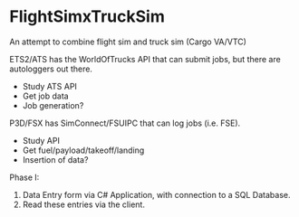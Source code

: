 # FlightSimxTruckSim
An attempt to combine flight sim and truck sim (Cargo VA/VTC)

ETS2/ATS has the WorldOfTrucks API that can submit jobs, but there are autologgers out there.

- Study ATS API
- Get job data
- Job generation?

P3D/FSX has SimConnect/FSUIPC that can log jobs (i.e. FSE).

- Study API
- Get fuel/payload/takeoff/landing
- Insertion of data?




Phase I:
1. Data Entry form via C# Application, with connection to a SQL Database.
2. Read these entries via the client.
